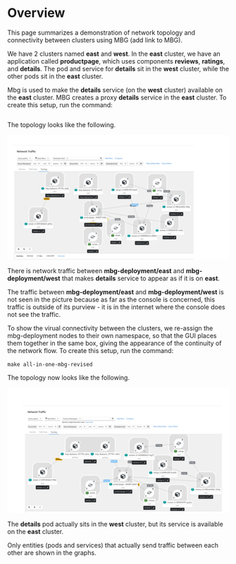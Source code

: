 
# Overview

This page summarizes a demonstration of network topology and connectivity between clusters using MBG (add link to MBG).

We have 2 clusters named **east** and **west**.
In the **east** cluster, we have an application called **productpage**, which uses components **reviews**, **ratings**, and **details**.
The pod and service for **details** sit in the **west** cluster, while the other pods sit in the **east** cluster.

Mbg is used to make the **details** service (on the **west** cluster) available on the **east** cluster.
MBG creates a proxy **details** service in the **east** cluster.
To create this setup, run the command:
```
```

The topology looks like the following.


![mbg-plain-png](images/mbg-plain.png)

There is network traffic between **mbg-deployment/east** and **mbg-deployment/west** that makes **details** service to appear as if it is on **east**.

The traffic between **mbg-deployment/east** and **mbg-deployment/west** is not seen in the picture because as far as the console is concerned, this traffic is outside of its purview - it is in the internet where the console does not see the traffic.


To show the virual connectivity between the clusters, we re-assign the mbg-deployment nodes to their own namespace, so that the GUI places them together in the same box, giving the appearance of the continuity of the network flow.
To create this setup, run the command:
```
make all-in-one-mbg-revised
```

The topology now looks like the following.

![mbg-gateway-png](images/mbg-gateway.png)

The **details** pod actually sits in the **west** cluster, but its service is available on the **east** cluster.

Only entities (pods and services) that actually send traffic between each other are shown in the graphs.
